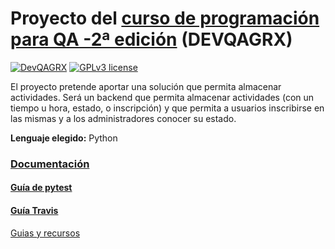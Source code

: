 # Proyecto del [curso de programación para QA -2ª edición](https://jj.github.io/curso-tdd/) (DEVQAGRX) 
[![DevQAGRX](https://img.shields.io/badge/DevQAGRX-blueviolet?style=for-the-badge&logo=Git)](https://github.com/JJ/curso-tdd)
[![GPLv3 license](https://img.shields.io/badge/License-GPLv3-blue.svg)](http://perso.crans.org/besson/LICENSE.html) 


El proyecto pretende aportar una solución que permita almacenar actividades.
Será un backend que permita almacenar actividades (con un tiempo u hora, estado, o inscripción) y que permita a usuarios inscribirse en las mismas y a los administradores conocer su estado.

**Lenguaje elegido:** Python


### [Documentación](https://taskingworld.github.io/QAProject/)
#### [Guía de pytest](https://openanalytics.es/tutorial-de-pytest-que-es-instalar-fijar-afirmar/)
#### [Guía Travis](https://booleanbite.com/web/desarrollo-dirigido-por-pruebas/)

[Guias y recursos](https://github.com/alexrodriguezlop/IV-Project/edit/master/D/Git.md)

